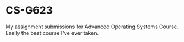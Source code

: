 # CS-G623
My assignment submissions for Advanced Operating Systems Course. Easily the best course I've ever taken.
